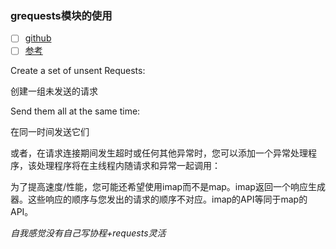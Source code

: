 ### grequests模块的使用

- [ ] [github]( https://github.com/spyoungtech/grequests)
- [ ] [参考](https://blog.csdn.net/Mr_Zhen/article/details/91812974)

Create a set of unsent Requests:

创建一组未发送的请求

Send them all at the same time:

在同一时间发送它们

或者，在请求连接期间发生超时或任何其他异常时，您可以添加一个异常处理程序，该处理程序将在主线程内随请求和异常一起调用：

为了提高速度/性能，您可能还希望使用imap而不是map。imap返回一个响应生成器。这些响应的顺序与您发出的请求的顺序不对应。imap的API等同于map的API。

*自我感觉没有自己写协程+requests灵活*

